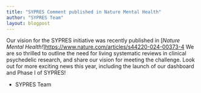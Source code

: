 ```yaml
---
title: "SYPRES Comment published in Nature Mental Health"
author: "SYPRES Team"
layout: blogpost
---
```


Our vision for the SYPRES initiative was recently published in [_Nature Mental Health!_]<https://www.nature.com/articles/s44220-024-00373-4>
We are so thrilled to outline the need for living systematic reviews in clinical psychedelic research, and share our vision for meeting the challenge.
Look out for more exciting news this year, including the launch of our dashboard and Phase I of SYPRES!

- SYPRES Team
